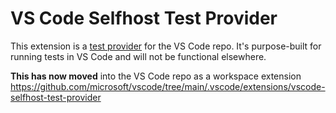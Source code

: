 # VS Code Selfhost Test Provider

This extension is a [test provider](https://github.com/microsoft/vscode/issues/107467) for the VS Code repo. It's purpose-built for running tests in VS Code and will not be functional elsewhere.

**This has now moved** into the VS Code repo as a workspace extension https://github.com/microsoft/vscode/tree/main/.vscode/extensions/vscode-selfhost-test-provider
